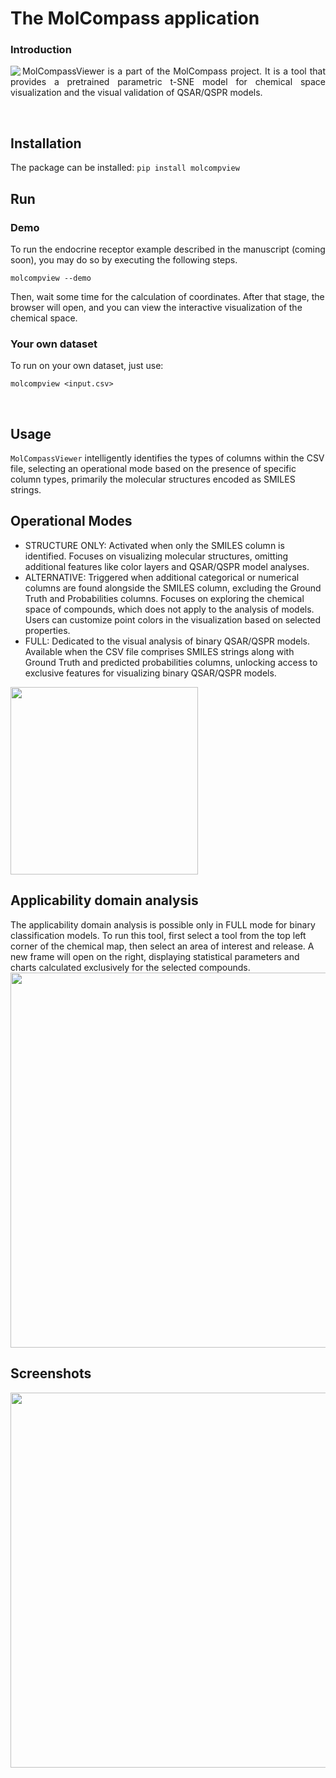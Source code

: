 The MolCompass application
=======
### Introduction

<img align="left" src="https://user-images.githubusercontent.com/4963384/218703831-1460bc07-7e9f-417e-9b0c-c9675db5de9f.png"> 
<p align="justify">
MolCompassViewer is a part of the MolCompass project. It is a tool that provides a pretrained parametric t-SNE model for chemical space visualization and the visual validation of QSAR/QSPR models.  
</p>

<br clear="left">

## Installation
The package can be installed: `pip install molcompview`
<br>

## Run
### Demo
To run the endocrine receptor example described in the manuscript (coming soon), you may do so by executing the following steps.
```
molcompview --demo
```
Then, wait some time for the calculation of coordinates. After that stage, the browser will open, and you can view the interactive visualization of the chemical space.
### Your own dataset
To run on your own dataset, just use:
```
molcompview <input.csv>
```
<br>

## Usage
`MolCompassViewer` intelligently identifies the types of columns within the CSV file, selecting an operational mode based on the presence of specific column types, primarily the molecular structures encoded as SMILES strings.
<br>
  
## Operational Modes 

* STRUCTURE ONLY:
Activated when only the SMILES column is identified.
Focuses on visualizing molecular structures, omitting additional features like color layers and QSAR/QSPR model analyses.
* ALTERNATIVE:
Triggered when additional categorical or numerical columns are found alongside the SMILES column, excluding the Ground Truth and Probabilities columns.
Focuses on exploring the chemical space of compounds, which does not apply to the analysis of models. Users can customize point colors in the visualization based on selected properties.
* FULL:
Dedicated to the visual analysis of binary QSAR/QSPR models.
Available when the CSV file comprises SMILES strings along with Ground Truth and predicted probabilities columns, unlocking access to exclusive features for visualizing binary QSAR/QSPR models.
<img align="left" src="https://github.com/sergsb/molcompview/assets/4963384/4716e786-466a-4412-9f04-b95136bfc1bd.png" width='300px'> 

<br clear="left">

## Applicability domain analysis 
The applicability domain analysis is possible only in FULL mode for binary classification models. To run this tool, first select a tool from the top left corner of the chemical map, then select an area of interest and release. A new frame will open on the right, displaying statistical parameters and charts calculated exclusively for the selected compounds.
<img align="left" src="https://github.com/sergsb/molcompview/assets/4963384/43348a05-d700-428d-9112-d11e29d937d4" width='600px'> 


<br clear="left">

## Screenshots

<img align="left" src="https://github.com/sergsb/molcompview/assets/4963384/07be5580-8d21-4f50-b528-80f5b5d0e5f6.png" width='600px'> 


